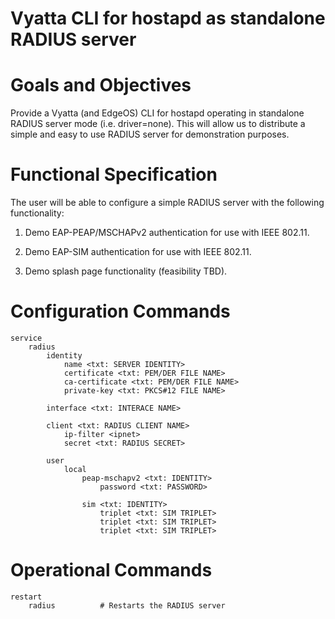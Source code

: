 Vyatta CLI for hostapd as standalone RADIUS server
==================================================

# Goals and Objectives

Provide a Vyatta (and EdgeOS) CLI for hostapd operating in standalone RADIUS
server mode (i.e. driver=none). This will allow us to distribute a simple and
easy to use RADIUS server for demonstration purposes.

# Functional Specification

The user will be able to configure a simple RADIUS server with the following
functionality:

1. Demo EAP-PEAP/MSCHAPv2 authentication for use with IEEE 802.11.

2. Demo EAP-SIM authentication for use with IEEE 802.11.

3. Demo splash page functionality (feasibility TBD).

# Configuration Commands

    service
        radius
            identity
                name <txt: SERVER IDENTITY>
                certificate <txt: PEM/DER FILE NAME>
                ca-certificate <txt: PEM/DER FILE NAME>
                private-key <txt: PKCS#12 FILE NAME>

            interface <txt: INTERACE NAME>

            client <txt: RADIUS CLIENT NAME>
                ip-filter <ipnet>
                secret <txt: RADIUS SECRET>

            user
                local
                    peap-mschapv2 <txt: IDENTITY>
                        password <txt: PASSWORD>

                    sim <txt: IDENTITY>
                        triplet <txt: SIM TRIPLET>
                        triplet <txt: SIM TRIPLET>
                        triplet <txt: SIM TRIPLET>

# Operational Commands

    restart
        radius          # Restarts the RADIUS server

